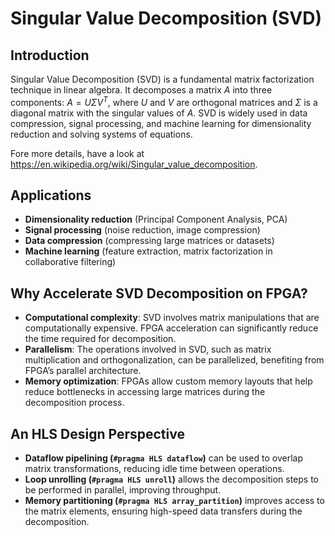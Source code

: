 # Singular Value Decomposition (SVD)

## Introduction  
Singular Value Decomposition (SVD) is a fundamental matrix factorization technique in linear algebra. It decomposes a matrix $A$ into three components: $A = U \Sigma V^T$, where $U$ and $V$ are orthogonal matrices and $\Sigma$ is a diagonal matrix with the singular values of $A$. SVD is widely used in data compression, signal processing, and machine learning for dimensionality reduction and solving systems of equations.

Fore more details, have a look at https://en.wikipedia.org/wiki/Singular_value_decomposition.

## Applications
- **Dimensionality reduction** (Principal Component Analysis, PCA)  
- **Signal processing** (noise reduction, image compression)  
- **Data compression** (compressing large matrices or datasets)  
- **Machine learning** (feature extraction, matrix factorization in collaborative filtering)

## Why Accelerate SVD Decomposition on FPGA?  
- **Computational complexity**: SVD involves matrix manipulations that are computationally expensive. FPGA acceleration can significantly reduce the time required for decomposition.
- **Parallelism**: The operations involved in SVD, such as matrix multiplication and orthogonalization, can be parallelized, benefiting from FPGA’s parallel architecture.
- **Memory optimization**: FPGAs allow custom memory layouts that help reduce bottlenecks in accessing large matrices during the decomposition process.

## An HLS Design Perspective 
- **Dataflow pipelining (`#pragma HLS dataflow`)** can be used to overlap matrix transformations, reducing idle time between operations.
- **Loop unrolling (`#pragma HLS unroll`)** allows the decomposition steps to be performed in parallel, improving throughput.
- **Memory partitioning (`#pragma HLS array_partition`)** improves access to the matrix elements, ensuring high-speed data transfers during the decomposition.

